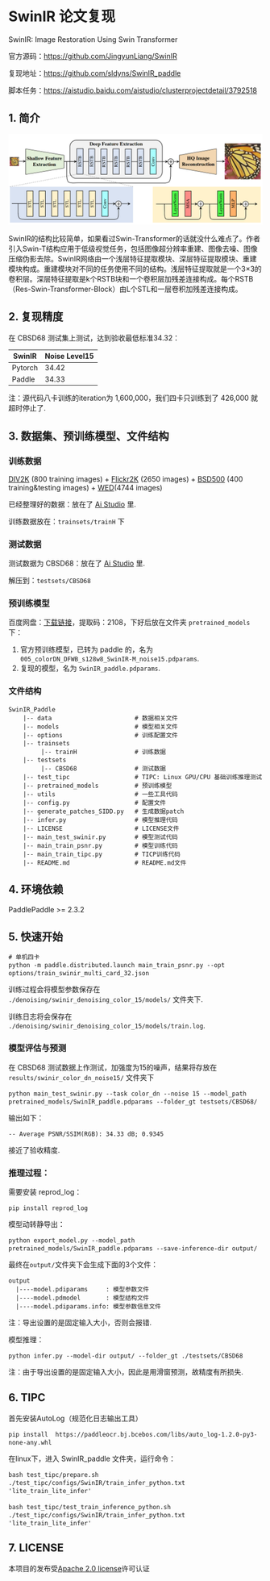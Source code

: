 # SwinIR 论文复现

SwinIR: Image Restoration Using Swin Transformer

官方源码：https://github.com/JingyunLiang/SwinIR

复现地址：https://github.com/sldyns/SwinIR_paddle

脚本任务：https://aistudio.baidu.com/aistudio/clusterprojectdetail/3792518

## 1. 简介

![SwinIR_archi](SwinIR_archi.png)

SwinIR的结构比较简单，如果看过Swin-Transformer的话就没什么难点了。作者引入Swin-T结构应用于低级视觉任务，包括图像超分辨率重建、图像去噪、图像压缩伪影去除。SwinIR网络由一个浅层特征提取模块、深层特征提取模块、重建模块构成。重建模块对不同的任务使用不同的结构。浅层特征提取就是一个3×3的卷积层。深层特征提取是k个RSTB块和一个卷积层加残差连接构成。每个RSTB（Res-Swin-Transformer-Block）由L个STL和一层卷积加残差连接构成。

## 2. 复现精度

在 CBSD68 测试集上测试，达到验收最低标准34.32：

| SwinIR  | Noise Level15 |
| ------- | ------------- |
| Pytorch | 34.42         |
| Paddle  | 34.33         |

注：源代码八卡训练的iteration为 1,600,000，我们四卡只训练到了 426,000 就超时停止了.

## 3. 数据集、预训练模型、文件结构

### 训练数据

[DIV2K](https://cv.snu.ac.kr/research/EDSR/DIV2K.tar) (800 training images) + [Flickr2K](https://cv.snu.ac.kr/research/EDSR/Flickr2K.tar) (2650 images) + [BSD500](http://www.eecs.berkeley.edu/Research/Projects/CS/vision/grouping/BSR/BSR_bsds500.tgz) (400 training&testing images) + [WED](http://ivc.uwaterloo.ca/database/WaterlooExploration/exploration_database_and_code.rar)(4744 images)

已经整理好的数据：放在了 [Ai Studio](https://aistudio.baidu.com/aistudio/datasetdetail/149405) 里.

训练数据放在：`trainsets/trainH` 下

### 测试数据

测试数据为 CBSD68：放在了 [Ai Studio](https://aistudio.baidu.com/aistudio/datasetdetail/147756) 里.

解压到：`testsets/CBSD68`

### 预训练模型

百度网盘：[下载链接](https://pan.baidu.com/s/1fHukMTWmgFcxcc7Gau1tEQ)，提取码：2108，下好后放在文件夹 `pretrained_models` 下：

1. 官方预训练模型，已转为 paddle 的，名为 `005_colorDN_DFWB_s128w8_SwinIR-M_noise15.pdparams`.
2. 复现的模型，名为 `SwinIR_paddle.pdparams`.

### 文件结构

```
SwinIR_Paddle
    |-- data                       # 数据相关文件
    |-- models                     # 模型相关文件
    |-- options                    # 训练配置文件
    |-- trainsets
         |-- trainH                # 训练数据
    |-- testsets
         |-- CBSD68                # 测试数据
    |-- test_tipc                  # TIPC: Linux GPU/CPU 基础训练推理测试
    |-- pretrained_models          # 预训练模型
    |-- utils                      # 一些工具代码
    |-- config.py                  # 配置文件
    |-- generate_patches_SIDD.py   # 生成数据patch
    |-- infer.py                   # 模型推理代码
    |-- LICENSE                    # LICENSE文件
    |-- main_test_swinir.py        # 模型测试代码
    |-- main_train_psnr.py         # 模型训练代码
    |-- main_train_tipc.py         # TICP训练代码
    |-- README.md                  # README.md文件
```

## 4. 环境依赖

PaddlePaddle >= 2.3.2

## 5. 快速开始

```shell
# 单机四卡
python -m paddle.distributed.launch main_train_psnr.py --opt options/train_swinir_multi_card_32.json
```

训练过程会将模型参数保存在 `./denoising/swinir_denoising_color_15/models/` 文件夹下.

训练日志将会保存在 `./denoising/swinir_denoising_color_15/models/train.log`.

### 模型评估与预测

在 CBSD68 测试数据上作测试，加强度为15的噪声，结果将存放在 `results/swinir_color_dn_noise15/` 文件夹下

```shell
python main_test_swinir.py --task color_dn --noise 15 --model_path pretrained_models/SwinIR_paddle.pdparams --folder_gt testsets/CBSD68/
```

输出如下：

```shell
-- Average PSNR/SSIM(RGB): 34.33 dB; 0.9345
```

接近了验收精度. 

### 推理过程：

需要安装 reprod_log：

```
pip install reprod_log
```

模型动转静导出：

```shell
python export_model.py --model_path pretrained_models/SwinIR_paddle.pdparams --save-inference-dir output/
```

最终在`output/`文件夹下会生成下面的3个文件：

```
output
  |----model.pdiparams     : 模型参数文件
  |----model.pdmodel       : 模型结构文件
  |----model.pdiparams.info: 模型参数信息文件
```

注：导出设置的是固定输入大小，否则会报错.

模型推理：

```
python infer.py --model-dir output/ --folder_gt ./testsets/CBSD68
```

注：由于导出设置的是固定输入大小，因此是用滑窗预测，故精度有所损失.

## 6. TIPC

首先安装AutoLog（规范化日志输出工具）

```
pip install  https://paddleocr.bj.bcebos.com/libs/auto_log-1.2.0-py3-none-any.whl
```

在linux下，进入 SwinIR_paddle 文件夹，运行命令：

```shell
bash test_tipc/prepare.sh ./test_tipc/configs/SwinIR/train_infer_python.txt 'lite_train_lite_infer'

bash test_tipc/test_train_inference_python.sh ./test_tipc/configs/SwinIR/train_infer_python.txt 'lite_train_lite_infer'
```

## 7. LICENSE

本项目的发布受[Apache 2.0 license](https://github.com/PaddlePaddle/models/blob/release/2.2/community/repo_template/LICENSE)许可认证


